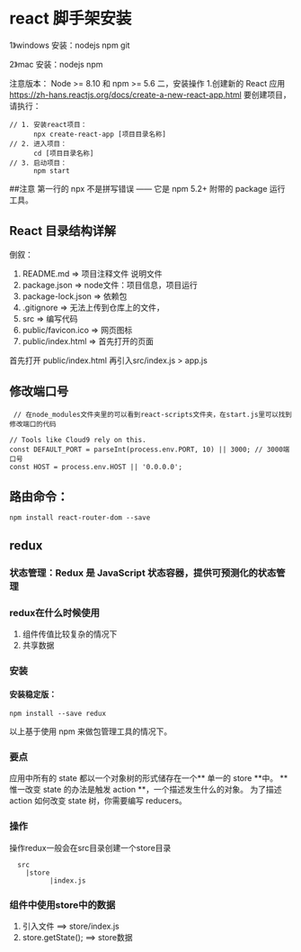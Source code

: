 # react 脚手架安装

1》windows
    安装：nodejs
          npm
          git

2》mac
    安装：nodejs
          npm

注意版本： 
Node >= 8.10 和 npm >= 5.6
二，安装操作
1.创建新的 React 应用
https://zh-hans.reactjs.org/docs/create-a-new-react-app.html
要创建项目，请执行：
```
// 1. 安装react项目：
      npx create-react-app [项目目录名称]
// 2. 进入项目：
      cd [项目目录名称]
// 3. 启动项目：
      npm start
```
##注意
第一行的 npx 不是拼写错误 —— 它是 npm 5.2+ 附带的 package 运行工具。

## React 目录结构详解

倒叙：
1. README.md => 项目注释文件 说明文件
2. package.json => node文件：项目信息，项目运行
3. package-lock.json => 依赖包
4. .gitignore => 无法上传到仓库上的文件，
5. src => 编写代码
6. public/favicon.ico => 网页图标
7. public/index.html => 首先打开的页面

首先打开 public/index.html 再引入src/index.js > app.js

## 修改端口号
```
 // 在node_modules文件夹里的可以看到react-scripts文件夹，在start.js里可以找到修改端口的代码

// Tools like Cloud9 rely on this.
const DEFAULT_PORT = parseInt(process.env.PORT, 10) || 3000; // 3000端口号
const HOST = process.env.HOST || '0.0.0.0';
```

## 路由命令：
``` 
npm install react-router-dom --save
```

## redux
### 状态管理：Redux 是 JavaScript 状态容器，提供可预测化的状态管理

### redux在什么时候使用
1. 组件传值比较复杂的情况下
2. 共享数据

### 安装
#### 安装稳定版：
```
npm install --save redux
```
以上基于使用 npm 来做包管理工具的情况下。
### 要点
应用中所有的 state 都以一个对象树的形式储存在一个** 单一的 store  **中。 ** 惟一改变 state 的办法是触发 action **，一个描述发生什么的对象。 为了描述 action 如何改变 state 树，你需要编写 reducers。

### 操作
操作redux一般会在src目录创建一个store目录
```
  src
    |store
          |index.js
```
### 组件中使用store中的数据
1. 引入文件 ==> store/index.js
2. store.getState(); ==> store数据

